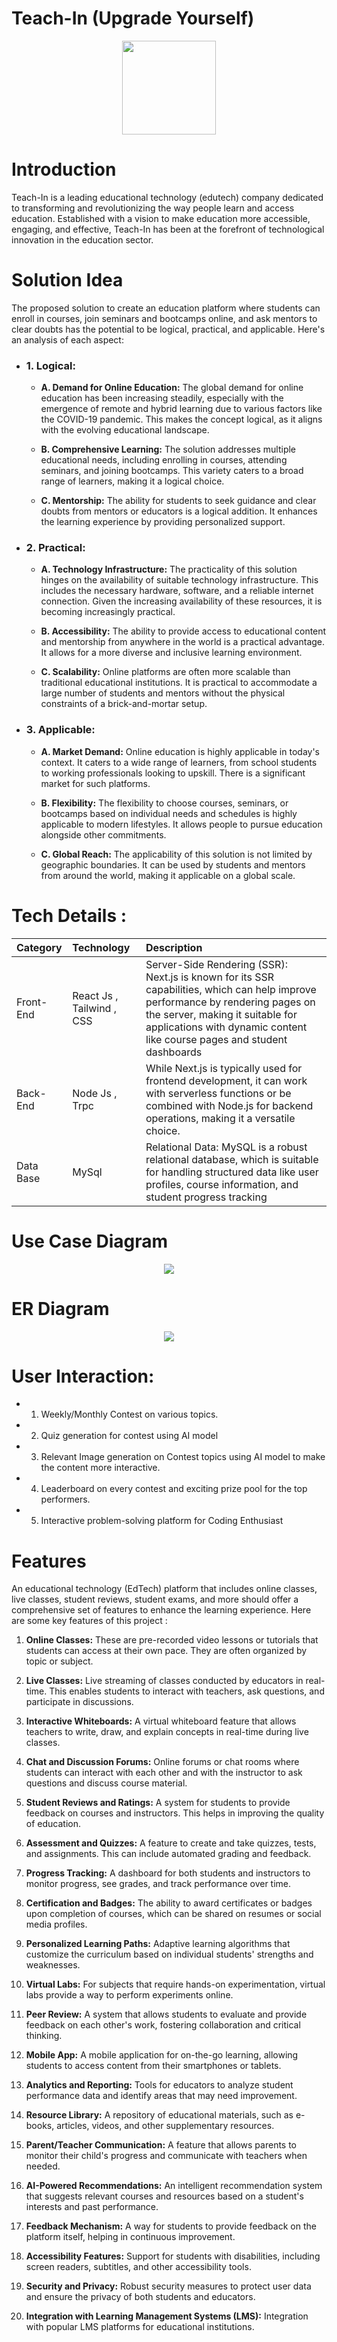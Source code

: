 # Teach-In (Upgrade Yourself)
<p align="center"><img src = "https://github.com/JHM69/teach-in/blob/main/logo.png"  width="150" height="150"  ></p>

# Introduction
Teach-In is a leading educational technology (edutech) company dedicated to transforming and revolutionizing the way people learn and access education. Established with a vision to make education more accessible, engaging, and effective, Teach-In has been at the forefront of technological innovation in the education sector.
<br>

# Solution Idea
The proposed solution to create an education platform where students can enroll in courses, join seminars and bootcamps online, and ask mentors to clear doubts has the potential to be logical, practical, and applicable. Here's an analysis of each aspect:

+ ### 1. Logical:

  - **A. Demand for Online Education:** The global demand for online education has been increasing steadily, especially with the emergence of remote and hybrid learning due to various factors like the COVID-19 pandemic. This makes the concept logical, as it aligns with the evolving educational landscape.

  - **B. Comprehensive Learning:** The solution addresses multiple educational needs, including enrolling in courses, attending seminars, and joining bootcamps. This variety caters to a broad range of learners, making it a logical choice.

  - **C. Mentorship:** The ability for students to seek guidance and clear doubts from mentors or educators is a logical addition. It enhances the learning experience by providing personalized support.

+ ### 2. Practical:

   - **A. Technology Infrastructure:** The practicality of this solution hinges on the availability of suitable technology infrastructure. This includes the necessary hardware, software, and a reliable internet connection. Given the increasing availability of these resources, it is becoming increasingly practical.

   - **B. Accessibility:** The ability to provide access to educational content and mentorship from anywhere in the world is a practical advantage. It allows for a more diverse and inclusive learning environment.

   - **C. Scalability:** Online platforms are often more scalable than traditional educational institutions. It is practical to accommodate a large number of students and mentors without the physical constraints of a brick-and-mortar setup.

+ ### 3. Applicable:

  - **A. Market Demand:** Online education is highly applicable in today's context. It caters to a wide range of learners, from school students to working professionals looking to upskill. There is a significant market for such platforms.

  - **B. Flexibility:** The flexibility to choose courses, seminars, or bootcamps based on individual needs and schedules is highly applicable to modern lifestyles. It allows people to pursue education alongside other commitments.

   - **C. Global Reach:** The applicability of this solution is not limited by geographic boundaries. It can be used by students and mentors from around the world, making it applicable on a global scale.






# Tech Details :
| Category         | Technology       | Description                                                                                                                                                                                                                                                                                                                                                                                                                                                                                                                                                                                                                                                                          |
| :--------------- | :------------------------------------------------------------------------------------------------------------------------------ | :------------------------------------------------------------------------------------------------------------------------------ |
| Front-End          | React Js , Tailwind , CSS| Server-Side Rendering (SSR): Next.js is known for its SSR capabilities, which can help improve performance by rendering pages on the server, making it suitable for applications with dynamic content like course pages and student dashboards | 
| Back-End          | Node Js ,  Trpc | While Next.js is typically used for frontend development, it can work with serverless functions or be combined with Node.js for backend operations, making it a versatile choice. |
| Data Base             | MySql                                                             | Relational Data: MySQL is a robust relational database, which is suitable for handling structured data like user profiles, course information, and student progress tracking |                                                                                                                                       |


# Use Case Diagram

<p align="center"><img src = "https://github.com/JHM69/teach-in/blob/main/diagram.png"   ></p>

# ER Diagram 
<p align="center"><img src = "https://github.com/JHM69/teach-in/blob/main/er.svg"></p>


# User Interaction:
* 1. Weekly/Monthly Contest on various topics.
* 2. Quiz generation for contest using AI model 
* 3. Relevant Image generation on Contest topics using AI model to make the content more interactive.
* 4. Leaderboard on every contest and exciting prize pool for the top performers.
* 5. Interactive problem-solving platform for Coding Enthusiast


# Features 
An educational technology (EdTech) platform that includes online classes, live classes, student reviews, student exams, and more should offer a comprehensive set of features to enhance the learning experience. Here are some key features of this project :

1. **Online Classes:** These are pre-recorded video lessons or tutorials that students can access at their own pace. They are often organized by topic or subject.

2. **Live Classes:** Live streaming of classes conducted by educators in real-time. This enables students to interact with teachers, ask questions, and participate in discussions.

3. **Interactive Whiteboards:** A virtual whiteboard feature that allows teachers to write, draw, and explain concepts in real-time during live classes.

4. **Chat and Discussion Forums:** Online forums or chat rooms where students can interact with each other and with the instructor to ask questions and discuss course material.

5. **Student Reviews and Ratings:** A system for students to provide feedback on courses and instructors. This helps in improving the quality of education.

6. **Assessment and Quizzes:** A feature to create and take quizzes, tests, and assignments. This can include automated grading and feedback.

7. **Progress Tracking:** A dashboard for both students and instructors to monitor progress, see grades, and track performance over time.

8. **Certification and Badges:** The ability to award certificates or badges upon completion of courses, which can be shared on resumes or social media profiles.

9. **Personalized Learning Paths:** Adaptive learning algorithms that customize the curriculum based on individual students' strengths and weaknesses.

10. **Virtual Labs:** For subjects that require hands-on experimentation, virtual labs provide a way to perform experiments online.

11. **Peer Review:** A system that allows students to evaluate and provide feedback on each other's work, fostering collaboration and critical thinking.

12. **Mobile App:** A mobile application for on-the-go learning, allowing students to access content from their smartphones or tablets.

13. **Analytics and Reporting:** Tools for educators to analyze student performance data and identify areas that may need improvement.

14. **Resource Library:** A repository of educational materials, such as e-books, articles, videos, and other supplementary resources.

15. **Parent/Teacher Communication:** A feature that allows parents to monitor their child's progress and communicate with teachers when needed.

16. **AI-Powered Recommendations:** An intelligent recommendation system that suggests relevant courses and resources based on a student's interests and past performance.

17. **Feedback Mechanism:** A way for students to provide feedback on the platform itself, helping in continuous improvement.

18. **Accessibility Features:** Support for students with disabilities, including screen readers, subtitles, and other accessibility tools.

19. **Security and Privacy:** Robust security measures to protect user data and ensure the privacy of both students and educators.

20. **Integration with Learning Management Systems (LMS):** Integration with popular LMS platforms for educational institutions.




